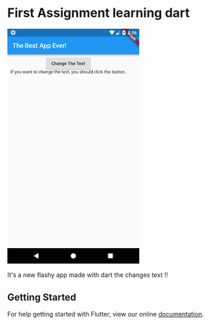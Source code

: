 # First Assignment learning dart
<img src="https://raw.githubusercontent.com/kolyaio/flutter_first_asssignment/master/screenshot.png" width="300">

It's a new flashy app made with dart the changes text !!

## Getting Started

For help getting started with Flutter, view our online
[documentation](https://flutter.io/).

